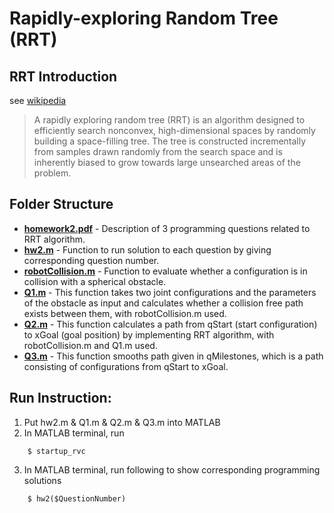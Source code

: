 # Rapidly-exploring Random Tree (RRT)

## RRT Introduction
see [wikipedia](https://en.wikipedia.org/wiki/Rapidly-exploring_random_tree)

> A rapidly exploring random tree (RRT) is an algorithm designed to efficiently search nonconvex, high-dimensional spaces by randomly building a space-filling tree. The tree is constructed incrementally from samples drawn randomly from the search space and is inherently biased to grow towards large unsearched areas of the problem.

## Folder Structure

* **[homework2.pdf](https://github.com/xlabcba/Robotics/blob/master/MotionPlanningRRT/homework2.pdf)** - Description of 3 programming questions related to RRT algorithm.
* **[hw2.m](https://github.com/xlabcba/Robotics/blob/master/MotionPlanningRRT/hw2.m)** - Function to run solution to each question by giving corresponding question number.
* **[robotCollision.m](https://github.com/xlabcba/Robotics/blob/master/MotionPlanningRRT/robotCollision.m)** - Function to evaluate whether a configuration is in collision with a spherical obstacle.
* **[Q1.m](https://github.com/xlabcba/Robotics/blob/master/MotionPlanningRRT/Q1.m)** - This function takes two joint configurations and the parameters of the obstacle as input and calculates whether a collision free path exists between them, with robotCollision.m used.
* **[Q2.m](https://github.com/xlabcba/Robotics/blob/master/MotionPlanningRRT/Q2.m)** - This function calculates a path from qStart (start configuration) to xGoal (goal position) by implementing RRT algorithm, with robotCollision.m and Q1.m used.
* **[Q3.m](https://github.com/xlabcba/Robotics/blob/master/MotionPlanningRRT/Q3.m)** - This function smooths path given in qMilestones, which is a path consisting of configurations from qStart to xGoal.

## Run Instruction:
1. Put hw2.m & Q1.m & Q2.m & Q3.m into MATLAB
2. In MATLAB terminal, run
```
	$ startup_rvc
```
3. In MATLAB terminal, run following to show corresponding programming solutions
```
	$ hw2($QuestionNumber)
```	
